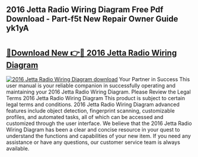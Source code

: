 ## 2016 Jetta Radio Wiring Diagram Free Pdf Download - Part-f5t New Repair Owner Guide yk1yA

# <h2><a href="http://dfl6lfp.blite.top/?on=2016+Jetta+Radio+Wiring+Diagram">🔗Download New 👉🔴 2016 Jetta Radio Wiring Diagram</a></h2>

[![2016 Jetta Radio Wiring Diagram download](https://i.imgur.com/lujVjoI.png)](http://dfl6lfp.blite.top/?on=2016+Jetta+Radio+Wiring+Diagram)
Your Partner in Success This user manual is your reliable companion in successfully operating and maintaining your 2016 Jetta Radio Wiring Diagram. Please Review the Legal Terms 2016 Jetta Radio Wiring Diagram This product is subject to certain legal terms and conditions. 2016 Jetta Radio Wiring Diagram advanced features include object detection, fingerprint scanning, customizable profiles, and automated tasks, all of which can be accessed and customized through the user interface. We believe that the 2016 Jetta Radio Wiring Diagram has been a clear and concise resource in your quest to understand the functions and capabilities of your new item. If you need any assistance or have any questions, our customer service team is always available.
